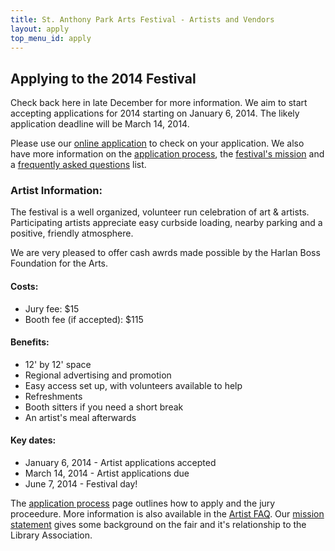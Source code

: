 ```yaml
---
title: St. Anthony Park Arts Festival - Artists and Vendors
layout: apply
top_menu_id: apply
---
```

## Applying to the 2014 Festival

Check back here in late December for more information. 
We aim to start accepting applications for 2014 
starting on January 6, 2014. The likely application deadline will be 
March 14, 2014.

Please use our [online application](/apply/apply.html) to check on your application. 
We also have more information on the [application process](/apply/jury.html), 
the [festival's mission](/apply/mission.html) and a
[frequently asked questions](/apply/faq.html) list.

### Artist Information:

The festival is a well organized, volunteer run celebration of art & artists. 
Participating artists appreciate easy curbside loading, 
nearby parking and a positive, friendly atmosphere. 

We are very pleased to offer cash awrds 
made possible by the Harlan Boss Foundation for the Arts.

#### Costs:

- Jury fee: $15
- Booth fee (if accepted): $115

#### Benefits:

- 12' by 12' space
- Regional advertising and promotion
- Easy access set up, with volunteers available to help
- Refreshments
- Booth sitters if you need a short break
- An artist's meal afterwards

#### Key dates:

- January 6, 2014 - Artist applications accepted 
- March 14, 2014 - Artist applications due
- June 7, 2014 - Festival day!

The [application process](/apply/jury.html) page outlines how to apply and the jury proceedure.
More information is also available in the [Artist FAQ](/apply/faq.html).
Our [mission statement](/apply/mission.html) gives some background on the fair 
and it's relationship to the Library Association.
